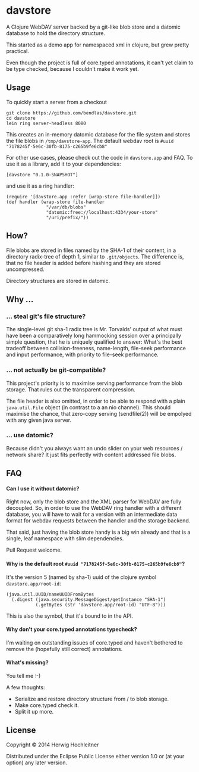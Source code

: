# davstore

A Clojure WebDAV server backed by a git-like blob store and a datomic
database to hold the directory structure.

This started as a demo app for namespaced xml in clojure, but grew pretty practical.

Even though the project is full of core.typed annotations, it can't yet claim to be type checked, because I couldn't make it work yet.

## Usage

To quickly start a server from a checkout

    git clone https://github.com/bendlas/davstore.git
	cd davstore
    lein ring server-headless 8080

This creates an in-memory datomic database for the file system and
stores the file blobs in `/tmp/davstore-app`.
The default webdav root is `#uuid "7178245f-5e6c-30fb-8175-c265b9fe6cb8"`

For other use cases, please check out the code in `davstore.app` and FAQ.
To use it as a library, add it to your dependencies:

	[davstore "0.1.0-SNAPSHOT"]

and use it as a ring handler:

    (require '[davstore.app :refer [wrap-store file-handler]])
	(def handler (wrap-store file-handler
	               "/var/db/blobs"
	               "datomic:free://localhost:4334/your-store"
				   "/uri/prefix/"))

## How?

File blobs are stored in files named by the SHA-1 of their content, in a directory radix-tree of depth 1, similar to `.git/objects`. The difference is, that no file header is added before hashing and they are stored uncompressed.

Directory structures are stored in datomic.

## Why ...

### ... steal git's file structure?
The single-level git sha-1 radix tree is Mr. Torvalds' output of what must have been a comparatively long hammocking session over a principally simple question, that he is uniquely qualified to answer: What's the best tradeoff between collision-freeness, name-length, file-seek performance and input performance, with priority to file-seek performance.

### ... not actually be git-compatible?
This project's priority is to maximise serving performance from the blob storage. That rules out the transparent compression.

The file header is also omitted, in order to be able to respond with a plain `java.util.File` object (in contrast to a an nio channel). This should maximise the chance, that zero-copy serving (sendfile(2)) will be empolyed with any given java server.

### ... use datomic?
Because didn't you always want an undo slider on your web resources / network share? It just fits perfectly with content addressed file blobs.

## FAQ

#### Can I use it without datomic?
Right now, only the blob store and the XML parser for WebDAV are fully decoupled.
So, in order to use the WebDAV ring handler with a different database, you will have to wait for a version with an intermediate data format for webdav requests between the handler and the storage backend.

That said, just having the blob store handy is a big win already and that is a single, leaf namespace with slim dependencies.

Pull Request welcome.

#### Why is the default root `#uuid "7178245f-5e6c-30fb-8175-c265b9fe6cb8"`?
It's the version 5 (named by sha-1) uuid of the clojure symbol `davstore.app/root-id`:
```
(java.util.UUID/nameUUIDFromBytes
  (.digest (java.security.MessageDigest/getInstance "SHA-1")
           (.getBytes (str 'davstore.app/root-id) "UTF-8")))
```
This is also the symbol, that it's bound to in the API.

#### Why don't your core.typed annotations typecheck?
I'm waiting on outstanding issues of core.typed and haven't bothered to remove the
(hopefully still correct) annotations.

#### What's missing?
You tell me :-)

A few thoughts:
- Serialize and restore directory structure from / to blob storage.
- Make core.typed check it.
- Split it up more.

## License

Copyright © 2014 Herwig Hochleitner

Distributed under the Eclipse Public License either version 1.0 or (at
your option) any later version.
